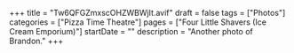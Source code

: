 +++
title = "Tw6QFGZmxscOHZWBWjIt.avif"
draft = false
tags = ["Photos"]
categories = ["Pizza Time Theatre"]
pages = ["Four Little Shavers (Ice Cream Emporium)"]
startDate = ""
description = "Another photo of Brandon."
+++
